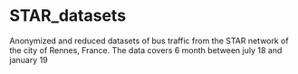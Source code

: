 # STAR_datasets
Anonymized and reduced datasets of bus traffic from the STAR network of the city of Rennes, France. The data covers 6 month between july 18 and january 19
